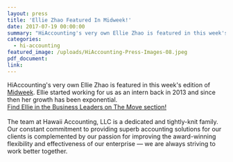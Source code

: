 ```yaml
---
layout: press
title: 'Ellie Zhao Featured In Midweek!'
date: 2017-07-19 00:00:00
summary: "HiAccounting's very own Ellie Zhao is featured in this week's edition of Midweek."
categories:
  - hi-accounting
featured_image: /uploads/HiAccounting-Press-Images-08.jpeg
pdf_document:
link:
---
```



HiAccounting's very own Ellie Zhao is featured in this week's edition of [Midweek](http://midweek.com/pdf/MidWeek/2017/0719/index.html). Ellie started working for us as an intern back in 2013 and since then her growth has been exponential.
<br>[Find Ellie in the Business Leaders on The Move section!](http://midweek.com/pdf/MidWeek/2017/0719/index.html)
<br>
<br>​The team at Hawaii Accounting, LLC is a dedicated and tightly-knit family. Our constant commitment to providing superb accounting solutions for our clients is complemented by our passion for improving the award-winning flexibility and effectiveness of our enterprise — we are always striving to work better together.